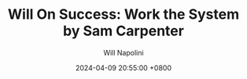 ---
title: "Will On Success: Work the System by Sam Carpenter"
author: Will Napolini
date: 2024-04-09 20:55:00 +0800
categories: [Mindset, Book-summaries]
tags:
  [
    work-the-system,
    sam-carpenter,
    management-skills,
    business-improvement,
    problem-solving,
    efficiency,
    organizational-change,
    systems-thinking,
    workplace-productivity,
    leadership,
    business-success,
    continuous-improvement,
    effective-communication,
    decision-making,
    systems-approach,
    business-strategies,
    organizational-culture,
    workplace-management,
    employee-engagement,
    systems-analysis,
    business-processes,
    organizational-development
  ]
image: https://pbs.twimg.com/media/GO2KDItWwAEiYdl?format=jpg&name=large
alt: "Will On Success: Work the System by Sam Carpenter"
fallback:
  - 
  # Replace with the URL of your backup image
  -
  # Replace with the URL of your backup image
---